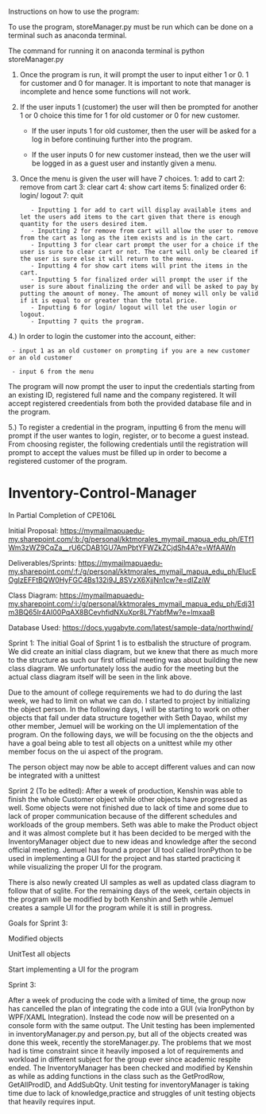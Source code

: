 Instructions on how to use the program: 

To use the program, storeManager.py must be run which can be done on a terminal such as anaconda terminal.

The command for running it on anaconda terminal is python storeManager.py

1. Once the program is run, it will prompt the user to input either 1 or 0. 1 for customer and 0 for manager. It is important to note that manager is incomplete and hence some      functions will not work. 

2. If the user inputs 1 (customer) the user will then be prompted for another 1 or 0 choice this time for 1 for old customer or 0 for new customer. 

     - If the user inputs 1 for old customer, then the user will be asked for a log in before continuing further into the program.

     - If the user inputs 0 for new customer instead, then we the user will be logged in as a guest user and instantly given a menu. 
     
3. Once the menu is given the user will have 7 choices.
      1: add to cart
      2: remove from cart
      3: clear cart
      4: show cart items
      5: finalized order
      6: login/ logout
      7: quit
      
          - Inputting 1 for add to cart will display available items and let the users add items to the cart given that there is enough quantity for the users desired item.
          - Inputting 2 for remove from cart will allow the user to remove from the cart as long as the item exists and is in the cart.
          - Inputting 3 for clear cart prompt the user for a choice if the user is sure to clear cart or not. The cart will only be cleared if the user is sure else it will return to the menu.
          - Inputting 4 for show cart items will print the items in the cart.
          - Inputting 5 for finalized order will prompt the user if the user is sure about finalizing the order and will be asked to pay by putting the amount of money. The amount of money will only be valid if it is equal to or greater than the total price.
          - Inputting 6 for login/ logout will let the user login or logout.
          - Inputting 7 quits the program.

4.) In order to login the customer into the account, either:
		
     - input 1 as an old customer on prompting if you are a new customer or an old customer 

     - input 6 from the menu 
    
   
  The program will now prompt the user to input the credentials starting from an existing ID, registered full name and the company registered. It will accept registered creedentials from both the provided database file and in the program.
  
 5.) To register a credential in the program, inputting 6 from the menu will prompt if the user wantes to login, register, or to become a guest instead. From choosing register, the following credentials until the registration will prompt to accept the values must be filled up in order to become a registered customer of the program. 

# Inventory-Control-Manager
In Partial Completion of CPE106L

Initial Proposal: https://mymailmapuaedu-my.sharepoint.com/:b:/g/personal/kktmorales_mymail_mapua_edu_ph/ETf1Wm3zWZ9CqZa__rU6CDAB1GU7AmPbtYFWZkZCjdSh4A?e=WfAAWn

Deliverables/Sprints: https://mymailmapuaedu-my.sharepoint.com/:f:/g/personal/kktmorales_mymail_mapua_edu_ph/ElucEOgIzEFFtBQW0HyFGC4Bs132i9J_8SVzX6XjjNn1cw?e=dIZziW

Class Diagram: https://mymailmapuaedu-my.sharepoint.com/:i:/g/personal/kktmorales_mymail_mapua_edu_ph/Edj31m3BQ65Ir4AI00PqAX8BCevhfidNXuXpr8L7YabfMw?e=lmxaaB

Database Used: https://docs.yugabyte.com/latest/sample-data/northwind/
 
Sprint 1:
The initial Goal of Sprint 1 is to estbalish the structure of program. We did create an initial class diagram, but we knew that there as much more to the structure
as such our first official meeting was about building the new class diagram. We unfortunately loss the audio for the meeting but the actual class diagram itself will be seen in the link above.

Due to the amount of college requirements we had to do during the last week, we had to limit on what we can do. I started to project by initializing the object person. In the following days, I will be starting to work on other objects that fall under data structure together with Seth Dayao, whilst my other member, Jemuel will be working on the UI implementation of the program. On the following days, we will be focusing on the the objects and have a goal being able to test all objects on a unittest while my other member focus on the ui aspect of the program. 

The person object may now be able to accept different values and can now be integrated with a unittest

Sprint 2 (To be edited): 
After a week of production, Kenshin was able to finish the whole Customer object while other objects have progressed as well. Some objects were not finished due to lack of time and some due to lack of proper communication because of the different schedules and workloads of the group members.  Seth was able to make the Product object and it was almost complete but it has been decided to be merged with the InventoryManager object due to new ideas and knowledge after the second official meeting. Jemuel has found a proper UI tool called IronPython to be used in implementing a GUI for the project and has started practicing it while visualizing the proper UI for the program. 

There is also newly created UI samples as well as updated class diagram to follow that of sqlite. 
For the remaining days of the week, certain objects in the program will be modified by both Kenshin and Seth while Jemuel creates a sample UI for the program while it is still in progress. 

Goals for Sprint 3: 

Modified objects 

UnitTest all objects 

Start implementing a UI for the program  
 
Sprint 3:

After a week of producing the code with a limited of time, the group now has cancelled the plan of integrating the code into a GUI (via IronPython by WPF/XAML Integration). Instead the code now will be presented on a console form with the same output. The Unit testing has been implemented in inventoryManager.py and person.py, but all of the objects created was done this week, recently the storeManager.py. The problems that we most had is time constraint since it heavily imposed a lot of requirements and workload in different subject for the group ever since academic respite ended. The InventoryManager has been checked and modified by Kenshin as while as adding functions in the class such as the GetProdRow, GetAllProdID, and AddSubQty. Unit testing for inventoryManager is taking time due to lack of knowledge,practice and struggles of unit testing objects that heavily requires input. 



